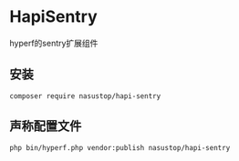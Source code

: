 # HapiSentry
hyperf的sentry扩展组件

## 安装
```
composer require nasustop/hapi-sentry
```

## 声称配置文件
```
php bin/hyperf.php vendor:publish nasustop/hapi-sentry
```